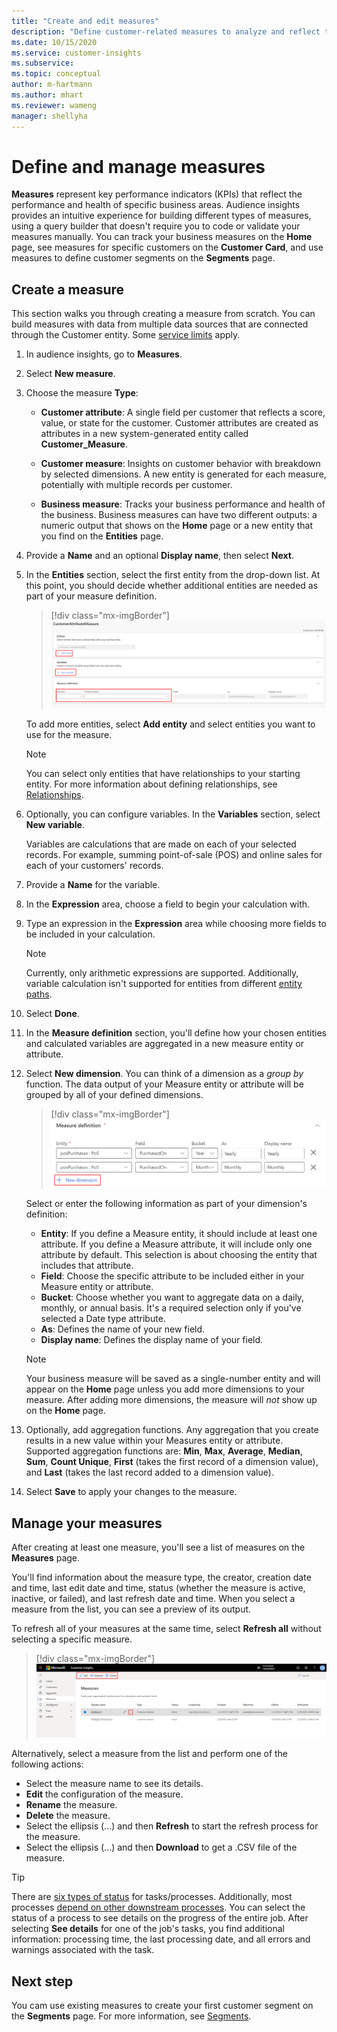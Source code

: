 ```yaml
---
title: "Create and edit measures"
description: "Define customer-related measures to analyze and reflect the performance of certain business areas."
ms.date: 10/15/2020
ms.service: customer-insights
ms.subservice:
ms.topic: conceptual
author: m-hartmann
ms.author: mhart
ms.reviewer: wameng
manager: shellyha
---
```


# Define and manage measures

**Measures** represent key performance indicators (KPIs) that reflect the performance and health of specific business areas. Audience insights provides an intuitive experience for building different types of measures, using a query builder that doesn't require you to code or validate your measures manually. You can track your business measures on the **Home** page, see measures for specific customers on the **Customer Card**, and use measures to define customer segments on the **Segments** page.

## Create a measure

This section walks you through creating a measure from scratch. You can build measures with data from multiple data sources that are connected through the Customer entity. Some [service limits](service-limits.md) apply.

1. In audience insights, go to **Measures**.

2. Select **New measure**.

3. Choose the measure **Type**:

   - **Customer attribute**: A single field per customer that reflects a score, value, or state for the customer. Customer attributes are created as attributes in a new system-generated entity called **Customer_Measure**.

   - **Customer measure**: Insights on customer behavior with breakdown by selected dimensions. A new entity is generated for each measure, potentially with multiple records per customer.

   - **Business measure**: Tracks your business performance and health of the business. Business measures can have two different outputs: a numeric output that shows on the **Home** page or a new entity that you find on the **Entities** page.

4. Provide a **Name** and an optional **Display name**, then select **Next**.

5. In the **Entities** section, select the first entity from the drop-down list. At this point, you should decide whether additional entities are needed as part of your measure definition.

   > [!div class="mx-imgBorder"]
   > ![Measure definition](media/measure-definition.png "Measure definition")

   To add more entities, select **Add entity** and select entities you want to use for the measure.

   > [!NOTE]
   > You can select only entities that have relationships to your starting entity. For more information about defining relationships, see [Relationships](relationships.md).

6. Optionally, you can configure variables. In the **Variables** section, select **New variable**.

   Variables are calculations that are made on each of your selected records. For example, summing point-of-sale (POS) and online sales for each of your customers' records.

7. Provide a **Name** for the variable.

8. In the **Expression** area, choose a field to begin your calculation with.

9. Type an expression in the **Expression** area while choosing more fields to be included in your calculation.

   > [!NOTE]
   > Currently, only arithmetic expressions are supported. Additionally, variable calculation isn't supported for entities from different [entity paths](relationships.md).

10. Select **Done**.

11. In the **Measure definition** section, you'll define how your chosen entities and calculated variables are aggregated in a new measure entity or attribute.

12. Select **New dimension**. You can think of a dimension as a *group by* function. The data output of your Measure entity or attribute will be grouped by all of your defined dimensions.

    > [!div class="mx-imgBorder"]
    > ![Choose aggregate cycle](media/measures-businessreport-measure-definition2.png "Choose aggregate cycle")

    Select or enter the following information as part of your dimension's definition:

    - **Entity**: If you define a Measure entity, it should include at least one attribute. If you define a Measure attribute, it will include only one attribute by default. This selection is about choosing the entity that includes that attribute.
    - **Field**: Choose the specific attribute to be included either in your Measure entity or attribute.
    - **Bucket**: Choose whether you want to aggregate data on a daily, monthly, or annual basis. It's a required selection only if you've selected a Date type attribute.
    - **As**: Defines the name of your new field.
    - **Display name**: Defines the display name of your field.

    > [!NOTE]
    > Your business measure will be saved as a single-number entity and will appear on the **Home** page unless you add more dimensions to your measure. After adding more dimensions, the measure will *not* show up on the **Home** page.

13. Optionally, add aggregation functions. Any aggregation that you create results in a new value within your Measures entity or attribute. Supported aggregation functions are: **Min**, **Max**, **Average**, **Median**, **Sum**, **Count Unique**, **First** (takes the first record of a dimension value), and **Last** (takes the last record added to a dimension value).

14. Select **Save** to apply your changes to the measure.

## Manage your measures

After creating at least one measure, you'll see a list of measures on the **Measures** page.

You'll find information about the measure type, the creator, creation date and time, last edit date and time, status (whether the measure is active, inactive, or failed), and last refresh date and time. When you select a measure from the list, you can see a preview of its output.

To refresh all of your measures at the same time, select **Refresh all** without selecting a specific measure.

> [!div class="mx-imgBorder"]
> ![Actions to manage single measures](media/measure-actions.png "Actions to manage single measures")

Alternatively, select a measure from the list and perform one of the following actions:

- Select the measure name to see its details.
- **Edit** the configuration of the measure.
- **Rename** the measure.
- **Delete** the measure.
- Select the ellipsis (...) and then **Refresh** to start the refresh process for the measure.
- Select the ellipsis (...) and then **Download** to get a .CSV file of the measure.

> [!TIP]
> There are [six types of status](system.md#status-types) for tasks/processes. Additionally, most processes [depend on other downstream processes](system.md#refresh-policies). You can select the status of a process to see details on the progress of the entire job. After selecting **See details** for one of the job's tasks, you find additional information: processing time, the last processing date, and all errors and warnings associated with the task.

## Next step

You cam use existing measures to create your first customer segment on the **Segments** page. For more information, see [Segments](segments.md).
